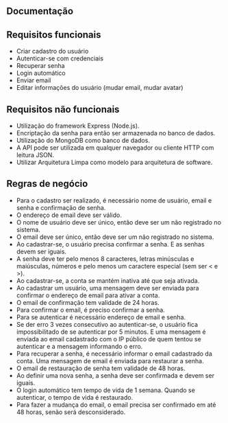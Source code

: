 ## Documentação

## Requisitos funcionais
 + Criar cadastro do usuário
 + Autenticar-se com credenciais
 + Recuperar senha
 + Login automático
 + Enviar email
 + Editar informações do usuário (mudar email, mudar avatar)

## Requisitos não funcionais
 + Utilização do framework Express (Node.js).
 + Encriptação da senha para então ser armazenada no banco de dados.
 + Utilização do MongoDB como banco de dados.
 + A API pode ser utilizada em qualquer navegador ou cliente HTTP com leitura JSON.
 + Utilizar Arquitetura Limpa como modelo para arquitetura de software.

## Regras de negócio

 + Para o cadastro ser realizado, é necessário nome de usuário, email e senha e confirmação de senha.
 + O endereço de email deve ser válido.
 + O nome de usuário deve ser único, então deve ser um não registrado no sistema.
 + O email deve ser único, então deve ser um não registrado no sistema.
 + Ao cadastrar-se, o usuário precisa confirmar a senha. E as senhas devem ser iguais.
 + A senha deve ter pelo menos 8 caracteres, letras minúsculas e maiúsculas, números e pelo menos um caractere especial (sem ser < e >).
 + Ao cadastrar-se, a conta se mantém inativa até que seja ativada.
 + Ao cadastrar um usuário, uma mensagem deve ser enviada para confirmar o endereço de email para ativar a conta.
 + O email de confirmação tem validade de 24 horas.
 + Para confirmar o email, é preciso confirmar a senha.
 + Para se autenticar é necessário endereço de email e senha.
 + Se der erro 3 vezes consecutivo ao autenticar-se, o usuário fica impossibilitado de se autenticar por 5 minutos. E uma mensagem é enviada ao email cadastrado com o IP público de quem tentou se autenticar e a mensagem informando o erro.
 + Para recuperar a senha, é necessário informar o email cadastrado da conta. Uma mensagem de email é enviada para restaurar a senha.
 + O email de restauração de senha tem validade de 48 horas.
 + Ao definir uma nova senha, a senha deve ser confirmada e devem ser iguais.
 + O login automático tem tempo de vida de 1 semana. Quando se autenticar, o tempo de vida é restaurado.
 + Para fazer a mudança do email, o email precisa ser confirmado em até 48 horas, senão será desconsiderado.

